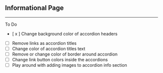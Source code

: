 Informational Page
------------------
------------------

To Do

- [ x ] Change background color of accordion headers
- [  ] Remove links as accordion titles
- [  ] Change color of accordion titles text
- [  ] Remove or change color of border around accordion
- [  ] Change link button colors inside the accordions
- [  ] Play around with adding images to accordion info section
